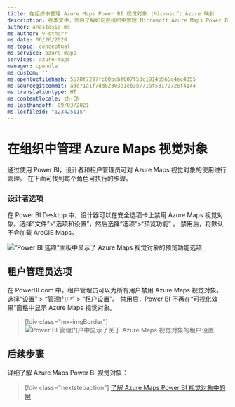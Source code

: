 ```yaml
---
title: 在组织中管理 Azure Maps Power BI 视觉对象 |Microsoft Azure 映射
description: 在本文中，你将了解如何在组织中管理 Microsoft Azure Maps Power BI 视觉对象。
author: anastasia-ms
ms.author: v-stharr
ms.date: 06/26/2020
ms.topic: conceptual
ms.service: azure-maps
services: azure-maps
manager: cpendle
ms.custom: ''
ms.openlocfilehash: 5578f7297fc60bcbf007f53c1914b565c4ec4355
ms.sourcegitcommit: add71a1f7dd82303a1eb3b771af53172726f4144
ms.translationtype: HT
ms.contentlocale: zh-CN
ms.lasthandoff: 09/03/2021
ms.locfileid: "123425115"
---
```

# <a name="manage-the-azure-maps-visual-within-your-organization"></a>在组织中管理 Azure Maps 视觉对象

通过使用 Power BI，设计者和租户管理员可对 Azure Maps 视觉对象的使用进行管理。 在下面可找到每个角色可执行的步骤。

### <a name="designer-options"></a>设计者选项

在 Power BI Desktop 中，设计器可以在安全选项卡上禁用 Azure Maps 视觉对象。选择“文件”&gt;“选项和设置”，然后选择“选项”&gt;“预览功能”   。 禁用后，将默认不会加载 ArcGIS Maps。  
  
![“Power BI 选项”面板中显示了 Azure Maps 视觉对象的预览功能选项](media/power-bi-visual/preview-options-panel.png)

## <a name="tenant-admin-options"></a>租户管理员选项

在 PowerBI.com 中，租户管理员可以为所有用户禁用 Azure Maps 视觉对象。 选择“设置” &gt; “管理门户”  &gt; “租户设置”。 禁用后，Power BI 不再在“可视化效果”窗格中显示 Azure Maps 视觉对象。

> [!div class="mx-imgBorder"]
> ![Power BI 管理门户中显示了关于 Azure Maps 视觉对象的租户设置](media/power-bi-visual/tenant-admin-settings.png)

## <a name="next-steps"></a>后续步骤

详细了解 Azure Maps Power BI 视觉对象：

> [!div class="nextstepaction"]
> [了解 Azure Maps Power BI 视觉对象中的层](power-bi-visual-understanding-layers.md)
